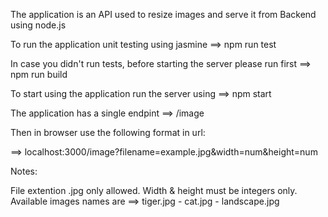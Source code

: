 The application is an API used to resize images and serve it from Backend using node.js

To run the application unit testing using jasmine ==> npm run test

In case you didn't run tests, before starting the server please run first ==> npm run build

To start using the application run the server using ==> npm start

The application has a single endpint ==> /image

Then in browser use the following format in url:

==> localhost:3000/image?filename=example.jpg&width=num&height=num

Notes:

File extention .jpg only allowed.
Width & height must be integers only.
Available images names are ==> tiger.jpg - cat.jpg - landscape.jpg
